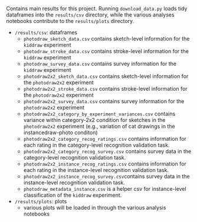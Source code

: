 Contains main results for this project. Running `download_data.py` loads tidy dataframes into the `results/csv` directory, while the various analyses notebooks contribute to the `results/plots` directory.

- `/results/csv`: dataframes
  - `photodraw_sketch_data.csv` contains sketch-level information for the `kiddraw` experiment
  - `photodraw_stroke_data.csv` contains stroke-level information for the `kiddraw` experiment
  - `photodraw_survey_data.csv` contains survey information for the `kiddraw` experiment
  - `photodraw2x2_sketch_data.csv` contains sketch-level information for the `photodraw2x2` experiment
  - `photodraw2x2_stroke_data.csv` contains stroke-level information for the `photodraw2x2` experiment
  - `photodraw2x2_survey_data.csv` contains survey information for the `photodraw2x2` experiment
  - `photodraw2x2_category_by_experiment_variances.csv` contains variance within category-2x2 condition for sketches in the `photodraw2x2` experiment (e.g., variation of cat drawings in the instancedraw-photo conditon)
  - `photodraw2x2_category_recog_ratings.csv` contains information for each rating in the category-level recognition validation task.
  - `photodraw2x2_category_recog_survey.csv` contains survey data in the category-level recognition validation task.
  - `photodraw2x2_instance_recog_ratings.csv` contains information for each rating in the instance-level recognition validation task.
  - `photodraw2x2_instance_recog_survey.csv`contains survey data in the instance-level recognition validation task.
  - `photodraw_metadata_instance.csv` is a helper csv for instance-level classification of the `kiddraw` experiment.
- `/results/plots`: plots
  - various plots will be loaded in through the various analysis notebooks
